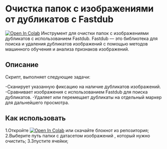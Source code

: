 # Очистка папок с изображениями от дубликатов с Fastdub
[![Open In Colab](https://colab.research.google.com/assets/colab-badge.svg)](https://colab.research.google.com/drive/1ALurDsX6qaVWztJWjHUh2181YXjS2_fG?usp=sharing)
Инструмент для очистки папок с изображениями дубликатов с использованием Fastdub. Fastdub — это библиотека для поиска и удаления дубликатов изображений с помощью методов машинного обучения и анализа признаков изображений.

## Описание
Скрипт, выполняет следующие задачи:

-Сканирует указанную фиксацию на наличие дубликатов изображений.
-Сравнивает изображения с использованием Fastdub для поиска дубликатов.
-Удаляет или перемещает дубликаты на отдельный маркер для дальнейшего просмотра.
## Как использовать
1.Откройте [![Open In Colab](https://colab.research.google.com/assets/colab-badge.svg)](https://colab.research.google.com/drive/1ALurDsX6qaVWztJWjHUh2181YXjS2_fG?usp=sharing) или скачайте блокнот из репозитория;
2.Выберите путь папки с датасетом изображений , который нужно очистить;
3.Зпустите ячейки;
